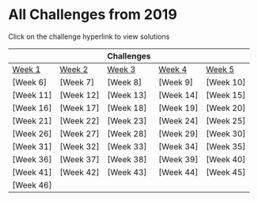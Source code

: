 # All Challenges from 2019

Click on the challenge hyperlink to view solutions

|||Challenges|||
|---|---|---|---|---|
|[Week 1](Week_1)|[Week 2](Week_2)|[Week 3](Week_3)|[Week 4](Week_4)|[Week 5](Week_5)|
|[Week 6]|[Week 7]|[Week 8]|[Week 9]|[Week 10]|
|[Week 11]|[Week 12]|[Week 13]|[Week 14]|[Week 15]|
|[Week 16]|[Week 17]|[Week 18]|[Week 19]|[Week 20]|
|[Week 21]|[Week 22]|[Week 23]|[Week 24]|[Week 25]|
|[Week 26]|[Week 27]|[Week 28]|[Week 29]|[Week 30]|
|[Week 31]|[Week 32]|[Week 33]|[Week 34]|[Week 35]|
|[Week 36]|[Week 37]|[Week 38]|[Week 39]|[Week 40]|
|[Week 41]|[Week 42]|[Week 43]|[Week 44]|[Week 45]|
|[Week 46]|||||

